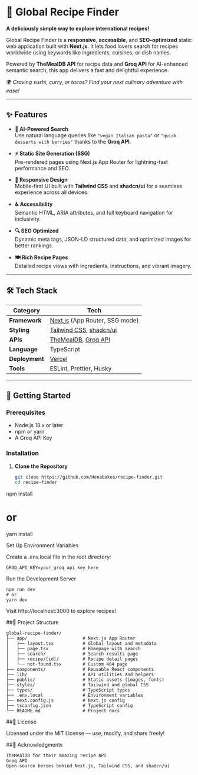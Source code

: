# 🍴 Global Recipe Finder

**A deliciously simple way to explore international recipes!**

Global Recipe Finder is a **responsive**, **accessible**, and **SEO-optimized** static web application built with **Next.js**. It lets food lovers search for recipes worldwide using keywords like ingredients, cuisines, or dish names.

Powered by **TheMealDB API** for recipe data and **Groq API** for AI-enhanced semantic search, this app delivers a fast and delightful experience.

🌍 *Craving sushi, curry, or tacos? Find your next culinary adventure with ease!*

---

## ✨ Features

- **🧠 AI-Powered Search**  
  Use natural language queries like `"vegan Italian pasta"` or `"quick desserts with berries"` thanks to the **Groq API**.

- **⚡ Static Site Generation (SSG)**  
  Pre-rendered pages using Next.js App Router for lightning-fast performance and SEO.

- **📱 Responsive Design**  
  Mobile-first UI built with **Tailwind CSS** and **shadcn/ui** for a seamless experience across all devices.

- **♿ Accessibility**  
  Semantic HTML, ARIA attributes, and full keyboard navigation for inclusivity.

- **🔍 SEO Optimized**  
  Dynamic meta tags, JSON-LD structured data, and optimized images for better rankings.

- **🍽️ Rich Recipe Pages**  
  Detailed recipe views with ingredients, instructions, and vibrant imagery.

---

## 🛠️ Tech Stack

| Category     | Tech                                                  |
|--------------|-------------------------------------------------------|
| **Framework**| [Next.js](https://nextjs.org/) (App Router, SSG mode) |
| **Styling**  | [Tailwind CSS](https://tailwindcss.com/), [shadcn/ui](https://ui.shadcn.com/) |
| **APIs**     | [TheMealDB](https://www.themealdb.com/api.php), [Groq API](https://console.groq.com/) |
| **Language** | TypeScript                                            |
| **Deployment** | [Vercel](https://vercel.com/)                      |
| **Tools**    | ESLint, Prettier, Husky                               |

---

## 🚀 Getting Started

### Prerequisites

- Node.js 18.x or later  
- npm or yarn  
- A Groq API Key

### Installation

1. **Clone the Repository**
   ```bash
   git clone https://github.com/Henabakos/recipe-finder.git
   cd recipe-finder

npm install
# or
yarn install

Set Up Environment Variables

Create a .env.local file in the root directory:
```
GROQ_API_KEY=your_groq_api_key_here

```
Run the Development Server
```
npm run dev
# or
yarn dev

```

Visit http://localhost:3000 to explore recipes!

##📂 Project Structure

```
global-recipe-finder/
├── app/                     # Next.js App Router
│   ├── layout.tsx           # Global layout and metadata
│   ├── page.tsx             # Homepage with search
│   ├── search/              # Search results page
│   ├── recipe/[id]/         # Recipe detail pages
│   └── not-found.tsx        # Custom 404 page
├── components/              # Reusable React components
├── lib/                     # API utilities and helpers
├── public/                  # Static assets (images, fonts)
├── styles/                  # Tailwind and global CSS
├── types/                   # TypeScript types
├── .env.local               # Environment variables
├── next.config.js           # Next.js config
├── tsconfig.json            # TypeScript config
└── README.md                # Project docs

```
##📜 License

Licensed under the MIT License — use, modify, and share freely!

##🙌 Acknowledgments

    TheMealDB for their amazing recipe API
    Groq API
    Open-source heroes behind Next.js, Tailwind CSS, and shadcn/ui




